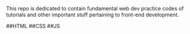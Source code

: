 This repo is dedicated to contain fundamental web dev practice codes of tutorials and other important stuff pertaining to front-end development.

##HTML
##CSS
##JS
